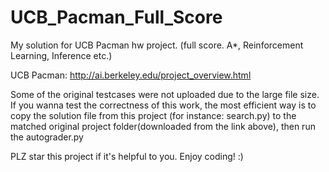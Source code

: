 # UCB_Pacman_Full_Score
My solution for UCB Pacman hw project. (full score. A*, Reinforcement Learning, Inference etc.)

UCB Pacman: http://ai.berkeley.edu/project_overview.html

Some of the original testcases were not uploaded due to the large file size. If you wanna test the correctness of this work, the most efficient way is to copy the solution file from this project (for instance: search.py) to the matched original project folder(downloaded from the link above), then run the autograder.py

PLZ star this project if it's helpful to you. Enjoy coding! :)
